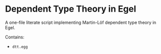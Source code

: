 # Dependent Type Theory in Egel

A one-file literate script implementing Martin-Löf dependent type theory
in Egel.

Contains:
  - `dtt.egg`
